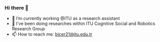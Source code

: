 ### Hi there 👋

<!--
**erhanbicerr/erhanbicerr** is a ✨ _special_ ✨ repository because its `README.md` (this file) appears on your GitHub profile.

Here are some ideas to get you started:

- 🔭 I’m currently working on ...
- 🌱 I’m currently learning ...
- 👯 I’m looking to collaborate on ...
- 🤔 I’m looking for help with ...
- 💬 Ask me about ...
- 📫 How to reach me: ...
- 😄 Pronouns: ...
- ⚡ Fun fact: ...
-->
- 🔭 I’m currently working @ITU as a research assistant
- 🔭 I've been doing researches within ITU Cognitive Social and Robotics Research Group
- 📫 How to reach me: bicer21@itu.edu.tr
